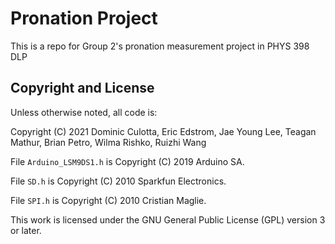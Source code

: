 # Pronation Project

This is a repo for Group 2's pronation measurement project in PHYS 398 DLP

## Copyright and License

Unless otherwise noted, all code is:

Copyright (C) 2021 Dominic Culotta, Eric Edstrom, Jae Young Lee, Teagan Mathur, Brian Petro, Wilma Rishko, Ruizhi Wang

File `Arduino_LSM9DS1.h` is Copyright (C) 2019 Arduino SA.

File `SD.h` is Copyright (C) 2010 Sparkfun Electronics.

File `SPI.h` is Copyright (C) 2010 Cristian Maglie.

This work is licensed under the GNU General Public License (GPL) version 3 or later.
